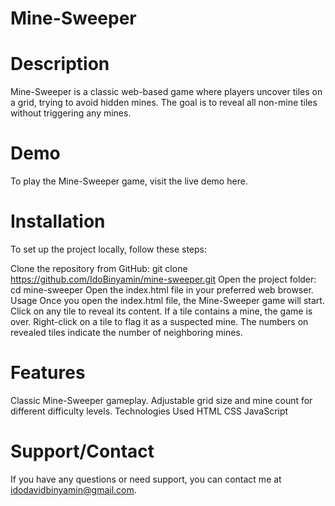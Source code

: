 # Mine-Sweeper
# Description
Mine-Sweeper is a classic web-based game where players uncover tiles on a grid, trying to avoid hidden mines. The goal is to reveal all non-mine tiles without triggering any mines.

# Demo
To play the Mine-Sweeper game, visit the live demo here.

# Installation
To set up the project locally, follow these steps:

Clone the repository from GitHub: git clone https://github.com/IdoBinyamin/mine-sweeper.git
Open the project folder: cd mine-sweeper
Open the index.html file in your preferred web browser.
Usage
Once you open the index.html file, the Mine-Sweeper game will start. Click on any tile to reveal its content. If a tile contains a mine, the game is over. Right-click on a tile to flag it as a suspected mine. The numbers on revealed tiles indicate the number of neighboring mines.

# Features
Classic Mine-Sweeper gameplay.
Adjustable grid size and mine count for different difficulty levels.
Technologies Used
HTML
CSS
JavaScript
# Support/Contact
If you have any questions or need support, you can contact me at idodavidbinyamin@gmail.com.
